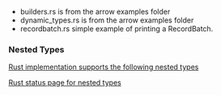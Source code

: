 
* builders.rs is from the arrow examples folder
* dynamic_types.rs is from the arrow examples folder
* recordbatch.rs simple example of printing a RecordBatch.

### Nested Types

[Rust implementation supports the following  nested types](https://github.com/apache/arrow-rs/blob/master/arrow/src/datatypes/datatype.rs#L35)

[Rust status page for nested types](https://arrow.apache.org/docs/status.html)